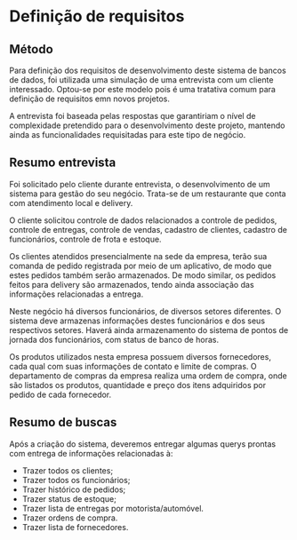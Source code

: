 # Definição de requisitos

## Método

Para definição dos requisitos de desenvolvimento deste sistema de bancos de dados, foi utilizada uma simulação de uma entrevista com um cliente interessado. Optou-se por este modelo pois é uma tratativa comum para definição de requisitos emn novos projetos. 

A entrevista foi baseada pelas respostas que garantiriam o nível de complexidade pretendido para o desenvolvimento deste projeto, mantendo ainda as funcionalidades requisitadas para este tipo de negócio. 

## Resumo entrevista

Foi solicitado pelo cliente durante entrevista, o desenvolvimento de um sistema para gestão do seu negócio. Trata-se de um restaurante que conta com atendimento local e delivery.

O cliente solicitou controle de dados relacionados a controle de pedidos, controle de entregas, controle de vendas, cadastro de clientes, cadastro de funcionários, controle de frota e estoque.

Os clientes atendidos presencialmente na sede da empresa, terão sua comanda de pedido registrada por meio de um aplicativo, de modo que estes pedidos também serão armazenados. De modo similar, os pedidos feitos para delivery são armazenados, tendo ainda associação das informações relacionadas a entrega. 

Neste negócio há diversos funcionários, de diversos setores diferentes. O sistema deve armazenas informações destes funcionários e dos seus respectivos setores. Haverá ainda armazenamento do sistema de pontos de jornada dos funcionários, com status de banco de horas.

Os produtos utilizados nesta empresa possuem diversos fornecedores, cada qual com suas informações de contato e limite de compras. O departamento de compras da empresa realiza uma ordem de compra, onde são listados os produtos, quantidade e preço dos itens adquiridos por pedido de cada fornecedor.

## Resumo de buscas

Após a criação do sistema, deveremos entregar algumas querys prontas com entrega de informações relacionadas à:

* Trazer todos os clientes;
* Trazer todos os funcionários;
* Trazer histórico de pedidos;
* Trazer status de estoque;
* Trazer lista de entregas por motorista/automóvel.
* Trazer ordens de compra.
* Trazer lista de fornecedores.